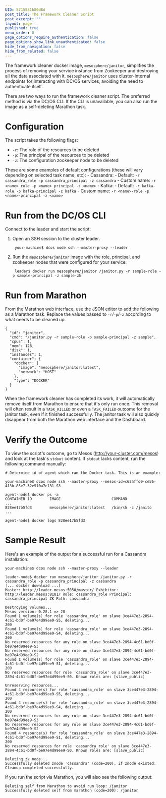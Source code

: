 ```yaml
---
UID: 5715531b80d8d
post_title: The Framework Cleaner Script
post_excerpt: ""
layout: page
published: true
menu_order: 0
page_options_require_authentication: false
page_options_show_link_unauthenticated: false
hide_from_navigation: false
hide_from_related: false
---
```

The framework cleaner docker image, `mesosphere/janitor`, simplifies the process of removing your service instance from Zookeeper and destroying all the data associated with it. `mesosphere/janitor` uses cluster-internal endpoints for interacting with DC/OS services, avoiding the need to authenticate itself.

There are two ways to run the framework cleaner script. The preferred method is via the DC/OS CLI. If the CLI is unavailable, you can also run the image as a self-deleting Marathon task.

# Configuration

The script takes the following flags:
- `-r`: The role of the resources to be deleted
- `-p`: The principal of the resources to be deleted
- `-z`: The configuration zookeeper node to be deleted

These are some examples of default configurations (these will vary depending on selected task name, etc):
    - Cassandra:
        - Default: `-r cassandra_role -p cassandra_principal -z cassandra`
        - Custom name: `-r <name>_role -p <name>_principal -z <name>`
    - Kafka:
        - Default: `-r kafka-role -p kafka-principal -z kafka`
        - Custom name: `-r <name>-role -p <name>-principal -z <name>`

# Run from the DC/OS CLI

Connect to the leader and start the script:

1. Open an SSH session to the cluster leader.

        your-machine$ dcos node ssh --master-proxy --leader

1. Run the `mesosphere/janitor` image with the role, principal, and zookeeper nodes that were configured for your service:

        leader$ docker run mesosphere/janitor /janitor.py -r sample-role -p sample-principal -z sample-zk

# Run from Marathon

From the Marathon web interface, use the JSON editor to add the following as a Marathon task. Replace the values passed to `-r`/`-p`/`-z` according to what needs to be cleaned up.

    {
      "id": "janitor",
      "cmd": "/janitor.py -r sample-role -p sample-principal -z sample",
      "cpus": 1,
      "mem": 128,
      "disk": 1,
      "instances": 1,
      "container": {
        "docker": {
          "image": "mesosphere/janitor:latest",
          "network": "HOST"
        },
        "type": "DOCKER"
      }
    }
    
When the framework cleaner has completed its work, it will automatically remove itself from Marathon to ensure that it's only run once. This removal will often result in a `TASK_KILLED` or even a `TASK_FAILED` outcome for the janitor task, even if it finished successfully. The janitor task will also quickly disappear from both the Marathon web interface and the Dashboard.

# Verify the Outcome

To view the script's outcome, go to Mesos (http://your-cluster.com/mesos) and look at the task's `stdout` content. If `stdout` lacks content, run the following command manually:

    # Determine id of agent which ran the Docker task. This is an example:
    
    your-machine$ dcos node ssh --master-proxy --mesos-id=c62affd0-ce56-413b-85e7-32e510a7e131-S3
    
    agent-node$ docker ps -a
    CONTAINER ID        IMAGE                       COMMAND             ...
    828ee17b5fd3        mesosphere/janitor:latest   /bin/sh -c /janito  ...
    
    agent-node$ docker logs 828ee17b5fd3
    
# Sample Result

Here's an example of the output for a successful run for a Cassandra installation:

    your-machine$ dcos node ssh --master-proxy --leader

    leader-node$ docker run mesosphere/janitor /janitor.py -r cassandra_role -p cassandra_principal -z cassandra
    [... docker download ...]
    Master: http://leader.mesos:5050/master/ Exhibitor: http://leader.mesos:8181/ Role: cassandra_role Principal: cassandra_principal ZK Path: cassandra
    
    Destroying volumes...
    Mesos version: 0.28.1 => 28
    Found 1 volume(s) for role 'cassandra_role' on slave 3ce447e3-2894-4c61-bd0f-be97e4d99ee9-S5, deleting...
    200 
    Found 1 volume(s) for role 'cassandra_role' on slave 3ce447e3-2894-4c61-bd0f-be97e4d99ee9-S4, deleting...
    200 
    No reserved resources for any role on slave 3ce447e3-2894-4c61-bd0f-be97e4d99ee9-S3
    No reserved resources for any role on slave 3ce447e3-2894-4c61-bd0f-be97e4d99ee9-S2
    Found 1 volume(s) for role 'cassandra_role' on slave 3ce447e3-2894-4c61-bd0f-be97e4d99ee9-S1, deleting...
    200 
    No reserved resources for role 'cassandra_role' on slave 3ce447e3-2894-4c61-bd0f-be97e4d99ee9-S0. Known roles are: [slave_public]
    
    Unreserving resources...
    Found 4 resource(s) for role 'cassandra_role' on slave 3ce447e3-2894-4c61-bd0f-be97e4d99ee9-S5, deleting...
    200 
    Found 4 resource(s) for role 'cassandra_role' on slave 3ce447e3-2894-4c61-bd0f-be97e4d99ee9-S4, deleting...
    200 
    No reserved resources for any role on slave 3ce447e3-2894-4c61-bd0f-be97e4d99ee9-S3
    No reserved resources for any role on slave 3ce447e3-2894-4c61-bd0f-be97e4d99ee9-S2
    Found 4 resource(s) for role 'cassandra_role' on slave 3ce447e3-2894-4c61-bd0f-be97e4d99ee9-S1, deleting...
    200 
    No reserved resources for role 'cassandra_role' on slave 3ce447e3-2894-4c61-bd0f-be97e4d99ee9-S0. Known roles are: [slave_public]
    
    Deleting zk node...
    Successfully deleted znode 'cassandra' (code=200), if znode existed.
    Cleanup completed successfully.

If you run the script via Marathon, you will also see the following output:

    Deleting self from Marathon to avoid run loop: /janitor
    Successfully deleted self from marathon (code=200): /janitor